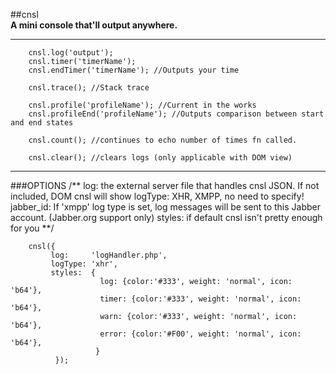 ##cnsl  
**A mini console that'll output anywhere.**  
_____

        cnsl.log('output');
        cnsl.timer('timerName');
        cnsl.endTimer('timerName'); //Outputs your time

        cnsl.trace(); //Stack trace

        cnsl.profile('profileName'); //Current in the works
        cnsl.profileEnd('profileName'); //Outputs comparison between start and end states

        cnsl.count(); //continues to echo number of times fn called.

        cnsl.clear(); //clears logs (only applicable with DOM view)
___

###OPTIONS
        /**
           log: the external server file that handles cnsl JSON. If not included, DOM cnsl will show
           logType:	XHR, XMPP, no need to specify!
           jabber_id: If 'xmpp' log type is set, log messages will be sent to this Jabber account. (Jabber.org support only)
           styles: if default cnsl isn't pretty enough for you
        **/

        cnsl({
             log:     'logHandler.php',
             logType: 'xhr',
             styles:  {
                        log: {color:'#333', weight: 'normal', icon: 'b64'},
                        timer: {color:'#333', weight: 'normal', icon: 'b64'},
                        warn: {color:'#333', weight: 'normal', icon: 'b64'},
                        error: {color:'#F00', weight: 'normal', icon: 'b64'},
                       }
              });